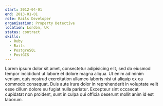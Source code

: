```yaml
---
start: 2012-04-01
end: 2013-01-01
role: Rails Developer
organisation: Property Detective
location: London, UK
status: contract
skills:
  - Ruby
  - Rails
  - PostgreSQL
  - PostGIS
---
```

Lorem ipsum dolor sit amet, consectetur adipisicing elit, sed do eiusmod tempor incididunt ut labore et dolore magna aliqua. Ut enim ad minim veniam, quis nostrud exercitation ullamco laboris nisi ut aliquip ex ea commodo consequat. Duis aute irure dolor in reprehenderit in voluptate velit esse cillum dolore eu fugiat nulla pariatur. Excepteur sint occaecat cupidatat non proident, sunt in culpa qui officia deserunt mollit anim id est laborum.